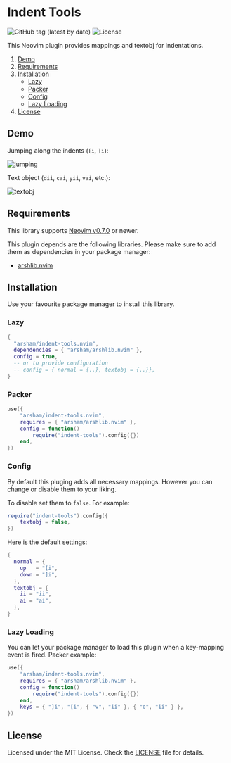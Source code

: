 # Indent Tools

![GitHub tag (latest by date)](https://img.shields.io/github/v/tag/arsham/indent-tools.nvim)
![License](https://img.shields.io/github/license/arsham/indent-tools.nvim)

This Neovim plugin provides mappings and textobj for indentations.

1. [Demo](#demo)
2. [Requirements](#requirements)
3. [Installation](#installation)
   - [Lazy](#lazy)
   - [Packer](#packer)
   - [Config](#config)
   - [Lazy Loading](#lazy-loading)
4. [License](#license)

## Demo

Jumping along the indents (`[i`, `]i`):

![jumping](https://user-images.githubusercontent.com/428611/148661970-0aad20f2-61ce-4347-8971-6147556a1603.gif)

Text object (`dii`, `cai`, `yii`, `vai`, etc.):

![textobj](https://user-images.githubusercontent.com/428611/148661973-2d3cccad-715f-4f1e-a277-feb2e85396a9.gif)

## Requirements

This library supports [Neovim
v0.7.0](https://github.com/neovim/neovim/releases/tag/v0.7.0) or newer.

This plugin depends are the following libraries. Please make sure to add them
as dependencies in your package manager:

- [arshlib.nvim](https://github.com/arsham/arshlib.nvim)

## Installation

Use your favourite package manager to install this library.

### Lazy

```lua
{
  "arsham/indent-tools.nvim",
  dependencies = { "arsham/arshlib.nvim" },
  config = true,
  -- or to provide configuration
  -- config = { normal = {..}, textobj = {..}},
}
```

### Packer

```lua
use({
	"arsham/indent-tools.nvim",
	requires = { "arsham/arshlib.nvim" },
	config = function()
		require("indent-tools").config({})
	end,
})
```

### Config

By default this pluging adds all necessary mappings. However you can change or
disable them to your liking.

To disable set them to `false`. For example:

```lua
require("indent-tools").config({
	textobj = false,
})
```

Here is the default settings:

```lua
{
  normal = {
    up   = "[i",
    down = "]i",
  },
  textobj = {
    ii = "ii",
    ai = "ai",
  },
}
```

### Lazy Loading

You can let your package manager to load this plugin when a key-mapping
event is fired. Packer example:

```lua
use({
	"arsham/indent-tools.nvim",
	requires = { "arsham/arshlib.nvim" },
	config = function()
		require("indent-tools").config({})
	end,
	keys = { "]i", "[i", { "v", "ii" }, { "o", "ii" } },
})
```

## License

Licensed under the MIT License. Check the [LICENSE](./LICENSE) file for details.

<!--
vim: foldlevel=1
-->

